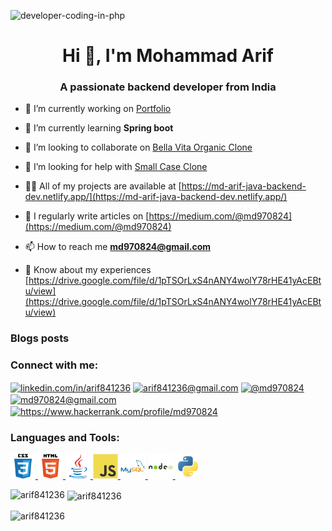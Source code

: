 ![developer-coding-in-php](https://user-images.githubusercontent.com/99613481/171649609-02f23f07-ec46-4b3d-a302-f61215936bb2.jpg)

<h1 align="center">Hi 👋, I'm Mohammad Arif</h1>
<h3 align="center">A passionate backend developer from India</h3>

- 🔭 I’m currently working on [Portfolio](https://github.com/arif841236/portfolio1)

- 🌱 I’m currently learning **Spring boot**

- 👯 I’m looking to collaborate on [Bella Vita Organic Clone](https://github.com/arif841236/bellavitaorganic)

- 🤝 I’m looking for help with [Small Case Clone](https://github.com/arif841236/SmallCase_Clone)

- 👨‍💻 All of my projects are available at [https://md-arif-java-backend-dev.netlify.app/](https://md-arif-java-backend-dev.netlify.app/)

- 📝 I regularly write articles on [https://medium.com/@md970824](https://medium.com/@md970824)

- 📫 How to reach me **md970824@gmail.com**

- 📄 Know about my experiences [https://drive.google.com/file/d/1pTSOrLxS4nANY4wolY78rHE41yAcEBtu/view](https://drive.google.com/file/d/1pTSOrLxS4nANY4wolY78rHE41yAcEBtu/view)

### Blogs posts
<!-- BLOG-POST-LIST:START -->
<!-- BLOG-POST-LIST:END -->

<h3 align="left">Connect with me:</h3>
<p align="left">
<a href="https://linkedin.com/in/linkedin.com/in/arif841236" target="blank"><img align="center" src="https://raw.githubusercontent.com/rahuldkjain/github-profile-readme-generator/master/src/images/icons/Social/linked-in-alt.svg" alt="linkedin.com/in/arif841236" height="30" width="40" /></a>
<a href="https://fb.com/arif841236@gmail.com" target="blank"><img align="center" src="https://raw.githubusercontent.com/rahuldkjain/github-profile-readme-generator/master/src/images/icons/Social/facebook.svg" alt="arif841236@gmail.com" height="30" width="40" /></a>
<a href="https://medium.com/@md970824" target="blank"><img align="center" src="https://raw.githubusercontent.com/rahuldkjain/github-profile-readme-generator/master/src/images/icons/Social/medium.svg" alt="@md970824" height="30" width="40" /></a>
<a href="https://www.youtube.com/c/md970824@gmail.com" target="blank"><img align="center" src="https://raw.githubusercontent.com/rahuldkjain/github-profile-readme-generator/master/src/images/icons/Social/youtube.svg" alt="md970824@gmail.com" height="30" width="40" /></a>
<a href="https://www.hackerearth.com/https://www.hackerrank.com/profile/md970824" target="blank"><img align="center" src="https://raw.githubusercontent.com/rahuldkjain/github-profile-readme-generator/master/src/images/icons/Social/hackerearth.svg" alt="https://www.hackerrank.com/profile/md970824" height="30" width="40" /></a>
</p>

<h3 align="left">Languages and Tools:</h3>
<p align="left"> <a href="https://www.w3schools.com/css/" target="_blank" rel="noreferrer"> <img src="https://raw.githubusercontent.com/devicons/devicon/master/icons/css3/css3-original-wordmark.svg" alt="css3" width="40" height="40"/> </a> <a href="https://www.w3.org/html/" target="_blank" rel="noreferrer"> <img src="https://raw.githubusercontent.com/devicons/devicon/master/icons/html5/html5-original-wordmark.svg" alt="html5" width="40" height="40"/> </a> <a href="https://www.java.com" target="_blank" rel="noreferrer"> <img src="https://raw.githubusercontent.com/devicons/devicon/master/icons/java/java-original.svg" alt="java" width="40" height="40"/> </a> <a href="https://developer.mozilla.org/en-US/docs/Web/JavaScript" target="_blank" rel="noreferrer"> <img src="https://raw.githubusercontent.com/devicons/devicon/master/icons/javascript/javascript-original.svg" alt="javascript" width="40" height="40"/> </a> <a href="https://www.mysql.com/" target="_blank" rel="noreferrer"> <img src="https://raw.githubusercontent.com/devicons/devicon/master/icons/mysql/mysql-original-wordmark.svg" alt="mysql" width="40" height="40"/> </a> <a href="https://nodejs.org" target="_blank" rel="noreferrer"> <img src="https://raw.githubusercontent.com/devicons/devicon/master/icons/nodejs/nodejs-original-wordmark.svg" alt="nodejs" width="40" height="40"/> </a> <a href="https://www.python.org" target="_blank" rel="noreferrer"> <img src="https://raw.githubusercontent.com/devicons/devicon/master/icons/python/python-original.svg" alt="python" width="40" height="40"/> </a> </p>

<p><img align="left" src="https://github-readme-stats.vercel.app/api/top-langs?username=arif841236&show_icons=true&locale=en&layout=compact" alt="arif841236" /></p>

<p>&nbsp;<img align="center" src="https://github-readme-stats.vercel.app/api?username=arif841236&show_icons=true&locale=en" alt="arif841236" /></p>

<p><img align="center" src="https://github-readme-streak-stats.herokuapp.com/?user=arif841236&" alt="arif841236" /></p>
